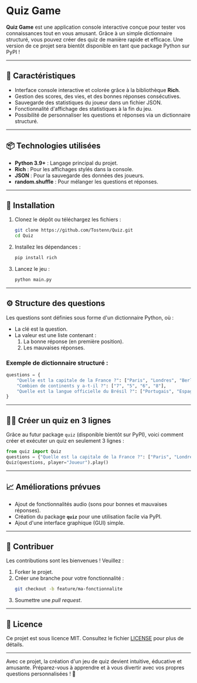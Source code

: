 # Quiz Game

**Quiz Game** est une application console interactive conçue pour tester vos connaissances tout en vous amusant. Grâce à un simple dictionnaire structuré, vous pouvez créer des quiz de manière rapide et efficace. Une version de ce projet sera bientôt disponible en tant que package Python sur PyPI !

---

## 🎯 **Caractéristiques**
- Interface console interactive et colorée grâce à la bibliothèque **Rich**.
- Gestion des scores, des vies, et des bonnes réponses consécutives.
- Sauvegarde des statistiques du joueur dans un fichier JSON.
- Fonctionnalité d'affichage des statistiques à la fin du jeu.
- Possibilité de personnaliser les questions et réponses via un dictionnaire structuré.

---

## 📦 **Technologies utilisées**
- **Python 3.9+** : Langage principal du projet.
- **Rich** : Pour les affichages stylés dans la console.
- **JSON** : Pour la sauvegarde des données des joueurs.
- **random.shuffle** : Pour mélanger les questions et réponses.

---

## 🚀 **Installation**
1. Clonez le dépôt ou téléchargez les fichiers :
   ```bash
   git clone https://github.com/Tostenn/Quiz.git
   cd Quiz
   ```

2. Installez les dépendances :
   ```bash
   pip install rich
   ```

3. Lancez le jeu :
   ```bash
   python main.py
   ```

---

## ⚙️ **Structure des questions**
Les questions sont définies sous forme d'un dictionnaire Python, où :
- La clé est la question.
- La valeur est une liste contenant :
  1. La bonne réponse (en première position).
  2. Les mauvaises réponses.

### Exemple de dictionnaire structuré :
```python
questions = {
    "Quelle est la capitale de la France ?": ["Paris", "Londres", "Berlin", "Madrid"],
    "Combien de continents y a-t-il ?": ["7", "5", "6", "8"],
    "Quelle est la langue officielle du Brésil ?": ["Portugais", "Espagnol", "Français", "Anglais"],
}
```

---

## 🏃‍♂️ **Créer un quiz en 3 lignes**
Grâce au futur package `quiz` (disponible bientôt sur PyPI), voici comment créer et exécuter un quiz en seulement 3 lignes :

```python
from quiz import Quiz
questions = {"Quelle est la capitale de la France ?": ["Paris", "Londres", "Berlin", "Madrid"]}
Quiz(questions, player="Joueur").play()
```

---

## 📈 **Améliorations prévues**
- Ajout de fonctionnalités audio (sons pour bonnes et mauvaises réponses).
- Création du package **`quiz`** pour une utilisation facile via PyPI.
- Ajout d'une interface graphique (GUI) simple.

---

## 📝 **Contribuer**
Les contributions sont les bienvenues ! Veuillez :
1. Forker le projet.
2. Créer une branche pour votre fonctionnalité :  
   ```bash
   git checkout -b feature/ma-fonctionnalite
   ```
3. Soumettre une *pull request*.

---

## 📜 **Licence**
Ce projet est sous licence MIT. Consultez le fichier [LICENSE](LICENSE) pour plus de détails.

---

Avec ce projet, la création d'un jeu de quiz devient intuitive, éducative et amusante. Préparez-vous à apprendre et à vous divertir avec vos propres questions personnalisées ! 🎉